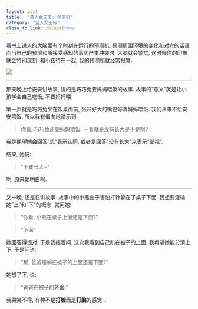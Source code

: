 ```yaml
---
layout: post
title:  "蓝人女王传: 预测机"
category: "蓝人女王传"
close_to_link: /blog#lrnwz
--- 
```


看书上说人的大脑里有个时刻在运行的预测机, 预测周围环境的变化和对方的话语. 而当自己的预测和所接受感知的事实产生冲突时, 大脑就会警觉, 这时候你的印象就会特别深刻. 和小孩待在一起, 我的预测机就经常报警.

<img src="https://s3-us-west-1.amazonaws.com/blog.zurassic.com/20170120-guess.jpg">

---

那天晚上给安安讲故事, 讲的是巧巧兔要妈妈喂饭的故事. 故事的”意义”就是让小孩学会自己吃饭, 不要妈妈喂.

第一页就是巧巧兔坐在饭桌面前, 张开好大的嘴巴等着妈妈喂饭. 我们从来不给安安喂饭, 所以我有偏向地暗示到:

> 你看, 巧巧兔还要妈妈喂饭, 一看就是没有长大是不是啊?

我是期望她会回答”恩”表示认同, 或者是回答”没有长大”来表示”鄙视”.

结果, 她说:

<blockquote class="alt">"不要长大~"</blockquote>

啊, 原来她明白啊.

---

又一晚, 还是在讲故事. 故事中的小熊由于害怕打针躲在了桌子下面. 我想要灌输她”上”和”下”的概念. 就问她:

> “你看, 小熊在桌子上面还是下面?”

<blockquote class="alt">"下面"</blockquote>

她回答得很对. 于是我接着问. 这次我看到自己趴在被子的上面, 我希望她能分清上下, 于是问道:

> “那, 爸爸是躺在被子的上面还是下面?”

她想了下, 说:

<blockquote class="alt">"爸爸在被子的<strong>外面</strong>!"</blockquote>

我哭笑不得, 有种不是**打脸**而是**打脑**的感觉...
